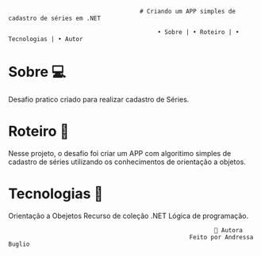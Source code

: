                                          # Criando um APP simples de cadastro de séries em .NET

                                              • Sobre | • Roteiro | • Tecnologias | • Autor

 # Sobre 💻
Desafio pratico criado para realizar cadastro de Séries.

# Roteiro 📝
Nesse projeto, o desafio foi criar um APP com algoritimo simples de cadastro de séries utilizando os conhecimentos de orientação a objetos.

# Tecnologias 🔨
 Orientação a Obejetos  Recurso de coleção  .NET  Lógica de programação.

                                                              👧 Autora
                                                       Feito por Andressa Buglio
